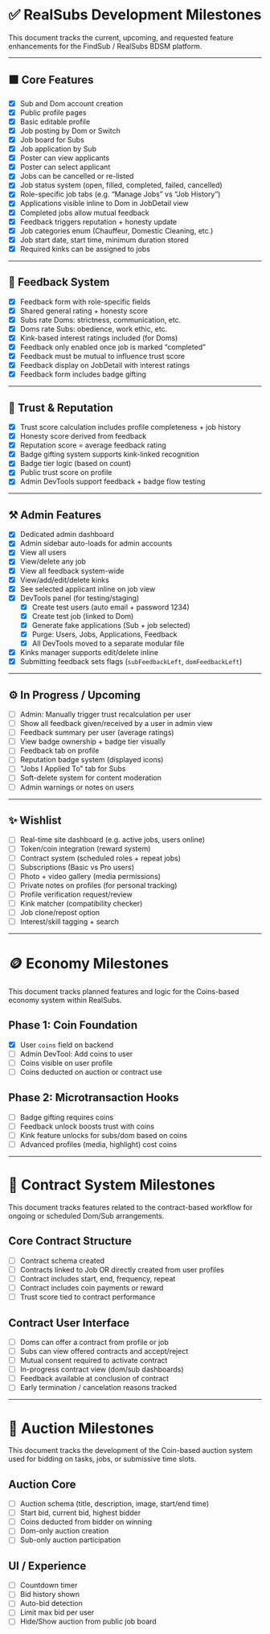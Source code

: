 # ✅ RealSubs Development Milestones

This document tracks the current, upcoming, and requested feature enhancements for the FindSub / RealSubs BDSM platform.

---

## 🟩 Core Features

- [x] Sub and Dom account creation
- [x] Public profile pages
- [x] Basic editable profile
- [x] Job posting by Dom or Switch
- [x] Job board for Subs
- [x] Job application by Sub
- [x] Poster can view applicants
- [x] Poster can select applicant
- [x] Jobs can be cancelled or re-listed
- [x] Job status system (open, filled, completed, failed, cancelled)
- [x] Role-specific job tabs (e.g. “Manage Jobs” vs “Job History”)
- [x] Applications visible inline to Dom in JobDetail view
- [x] Completed jobs allow mutual feedback
- [x] Feedback triggers reputation + honesty update
- [x] Job categories enum (Chauffeur, Domestic Cleaning, etc.)
- [x] Job start date, start time, minimum duration stored
- [x] Required kinks can be assigned to jobs

---

## 🔁 Feedback System

- [x] Feedback form with role-specific fields
- [x] Shared general rating + honesty score
- [x] Subs rate Doms: strictness, communication, etc.
- [x] Doms rate Subs: obedience, work ethic, etc.
- [x] Kink-based interest ratings included (for Doms)
- [x] Feedback only enabled once job is marked “completed”
- [x] Feedback must be mutual to influence trust score
- [x] Feedback display on JobDetail with interest ratings
- [x] Feedback form includes badge gifting

---

## 🧠 Trust & Reputation

- [x] Trust score calculation includes profile completeness + job history
- [x] Honesty score derived from feedback
- [x] Reputation score = average feedback rating
- [x] Badge gifting system supports kink-linked recognition
- [x] Badge tier logic (based on count)
- [x] Public trust score on profile
- [x] Admin DevTools support feedback + badge flow testing

---

## ⚒️ Admin Features

- [x] Dedicated admin dashboard
- [x] Admin sidebar auto-loads for admin accounts
- [x] View all users
- [x] View/delete any job
- [x] View all feedback system-wide
- [x] View/add/edit/delete kinks
- [x] See selected applicant inline on job view
- [x] DevTools panel (for testing/staging)
  - [x] Create test users (auto email + password 1234)
  - [x] Create test job (linked to Dom)
  - [x] Generate fake applications (Sub + job selected)
  - [x] Purge: Users, Jobs, Applications, Feedback
  - [x] All DevTools moved to a separate modular file
- [x] Kinks manager supports edit/delete inline
- [x] Submitting feedback sets flags (`subFeedbackLeft`, `domFeedbackLeft`)

---

## ⚙️ In Progress / Upcoming

- [ ] Admin: Manually trigger trust recalculation per user
- [ ] Show all feedback given/received by a user in admin view
- [ ] Feedback summary per user (average ratings)
- [ ] View badge ownership + badge tier visually
- [ ] Feedback tab on profile
- [ ] Reputation badge system (displayed icons)
- [ ] "Jobs I Applied To" tab for Subs
- [ ] Soft-delete system for content moderation
- [ ] Admin warnings or notes on users

---

## ✨ Wishlist

- [ ] Real-time site dashboard (e.g. active jobs, users online)
- [ ] Token/coin integration (reward system)
- [ ] Contract system (scheduled roles + repeat jobs)
- [ ] Subscriptions (Basic vs Pro users)
- [ ] Photo + video gallery (media permissions)
- [ ] Private notes on profiles (for personal tracking)
- [ ] Profile verification request/review
- [ ] Kink matcher (compatibility checker)
- [ ] Job clone/repost option
- [ ] Interest/skill tagging + search

---

# 🪙 Economy Milestones

This document tracks planned features and logic for the Coins-based economy system within RealSubs.

## Phase 1: Coin Foundation

- [x] User `coins` field on backend
- [ ] Admin DevTool: Add coins to user
- [ ] Coins visible on user profile
- [ ] Coins deducted on auction or contract use

## Phase 2: Microtransaction Hooks

- [ ] Badge gifting requires coins
- [ ] Feedback unlock boosts trust with coins
- [ ] Kink feature unlocks for subs/dom based on coins
- [ ] Advanced profiles (media, highlight) cost coins

---

# 🔨 Contract System Milestones

This document tracks features related to the contract-based workflow for ongoing or scheduled Dom/Sub arrangements.

## Core Contract Structure

- [ ] Contract schema created
- [ ] Contracts linked to Job OR directly created from user profiles
- [ ] Contract includes start, end, frequency, repeat
- [ ] Contract includes coin payments or reward
- [ ] Trust score tied to contract performance

## Contract User Interface

- [ ] Doms can offer a contract from profile or job
- [ ] Subs can view offered contracts and accept/reject
- [ ] Mutual consent required to activate contract
- [ ] In-progress contract view (dom/sub dashboards)
- [ ] Feedback available at conclusion of contract
- [ ] Early termination / cancelation reasons tracked

---

# 🏁 Auction Milestones

This document tracks the development of the Coin-based auction system used for bidding on tasks, jobs, or submissive time slots.

## Auction Core

- [ ] Auction schema (title, description, image, start/end time)
- [ ] Start bid, current bid, highest bidder
- [ ] Coins deducted from bidder on winning
- [ ] Dom-only auction creation
- [ ] Sub-only auction participation

## UI / Experience

- [ ] Countdown timer
- [ ] Bid history shown
- [ ] Auto-bid detection
- [ ] Limit max bid per user
- [ ] Hide/Show auction from public job board
